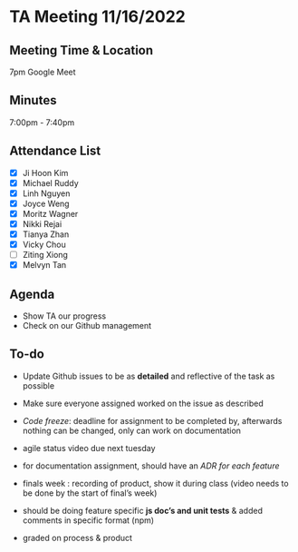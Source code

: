 # TA Meeting 11/16/2022

## Meeting Time & Location

7pm Google Meet

## Minutes

7:00pm - 7:40pm

## Attendance List

-   [x] Ji Hoon Kim
-   [x] Michael Ruddy
-   [x] Linh Nguyen
-   [x] Joyce Weng
-   [x] Moritz Wagner
-   [x] Nikki Rejai
-   [x] Tianya Zhan
-   [x] Vicky Chou
-   [ ] Ziting Xiong
-   [x] Melvyn Tan

## Agenda

-   Show TA our progress
-   Check on our Github management

## To-do

-   Update Github issues to be as **detailed** and reflective of the task as possible
-   Make sure everyone assigned worked on the issue as described

-   _Code freeze_: deadline for assignment to be completed by, afterwards nothing can be changed, only can work on documentation
-   agile status video due next tuesday
-   for documentation assignment, should have an _ADR for each feature_
-   finals week : recording of product, show it during class (video needs to be done by the start of final’s week)
-   should be doing feature specific **js doc’s and unit tests** & added comments in specific format (npm)
-   graded on process & product
